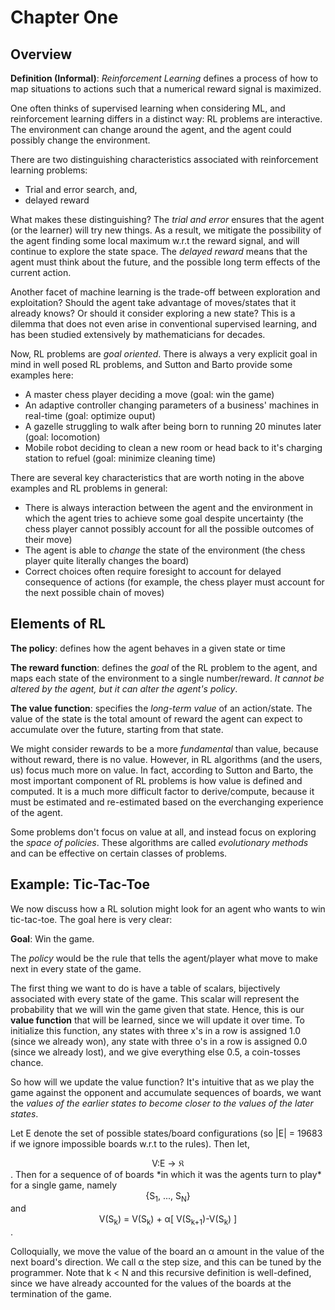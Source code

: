 # Chapter One

## Overview

**Definition (Informal)**: *Reinforcement Learning* defines a process of how to map situations to actions such that a numerical reward signal is maximized.

One often thinks of supervised learning when considering ML, and reinforcement learning differs in a distinct way: RL problems are interactive.  The environment can change around the agent, and the agent could possibly change the environment.

There are two distinguishing characteristics associated with reinforcement learning problems:
- Trial and error search, and,
- delayed reward

What makes these distinguishing?  The *trial and error* ensures that the agent (or the learner) will try new things.  As a result, we mitigate the possibility of the agent finding some local maximum w.r.t the reward signal, and will continue to explore the state space.  The *delayed reward* means that the agent must think about the future, and the possible long term effects of the current action.

Another facet of machine learning is the trade-off between exploration and exploitation?  Should the agent take advantage of moves/states that it already knows?  Or should it consider exploring a new state?
This is a dilemma that does not even arise in conventional supervised learning, and has been studied extensively by mathematicians for decades.

Now, RL problems are *goal oriented*.  There is always a very explicit goal in mind in well posed RL problems, and Sutton and Barto provide some examples here:
  - A master chess player deciding a move (goal: win the game)
  - An adaptive controller changing parameters of a business' machines in real-time (goal: optimize ouput)
  - A gazelle struggling to walk after being born to running 20 minutes later (goal: locomotion)
  - Mobile robot deciding to clean a new room or head back to it's charging station to refuel (goal: minimize cleaning time)

There are several key characteristics that are worth noting in the above examples and RL problems in general:
  - There is always interaction between the agent and the environment in which the agent tries to achieve some goal despite uncertainty (the chess player cannot possibly account for all the possible outcomes of their move)
  - The agent is able to *change* the state of the environment (the chess player quite literally changes the board)
  - Correct choices often require foresight to account for delayed consequence of actions (for example, the chess player must account for the next possible chain of moves)

## Elements of RL

**The policy**: defines how the agent behaves in a given state or time

**The reward function**: defines the *goal* of the RL problem to the agent, and maps each state of the environment to a single number/reward.  *It cannot be altered by the agent, but it can alter the agent's policy*.

**The value function**: specifies the *long-term value* of an action/state.  The value of the state is the total amount of reward the agent can expect to accumulate over the future, starting from that state.

We might consider rewards to be a more *fundamental* than value, because without reward, there is no value.  However, in RL algorithms (and the users, us) focus much more on value.  In fact, according to Sutton and Barto, the most important component of RL problems is how value is defined and computed.  It is a much more difficult factor to derive/compute, because it must be estimated and re-estimated based on the everchanging experience of the agent.

Some problems don't focus on value at all, and instead focus on exploring the *space of policies*.  These algorithms are called *evolutionary methods* and can be effective on certain classes of problems.

## Example: Tic-Tac-Toe

We now discuss how a RL solution might look for an agent who wants to win tic-tac-toe.  The goal here is very clear:

**Goal**: Win the game.

The *policy* would be the rule that tells the agent/player what move to make next in every state of the game.

The first thing we want to do is have a table of scalars, bijectively associated with every state of the game.  This scalar will represent the probability that we will win the game given that state.  Hence, this is our **value function** that will be learned, since we will update it over time.  To initialize this function, any states with three x's in a row is assigned 1.0 (since we already won), any state with three o's in a row is assigned 0.0 (since we already lost), and we give everything else 0.5, a coin-tosses chance.

So how will we update the value function?  It's intuitive that as we play the game against the opponent and accumulate sequences of boards, we want the *values of the earlier states to become closer to the values of the later states*.

Let E denote the set of possible states/board configurations (so |E| = 19683 if we ignore impossible boards w.r.t to the rules).  Then let,
<div align=center>V:E &rarr; &Kfr;</div>.
Then for a sequence of of boards *in which it was the agents turn to play* for a single game, namely
<div align=center> {S<sub>1</sub>, ..., S<sub>N</sub>} </div>
and
<div align=center> V(S<sub>k</sub>) = V(S<sub>k</sub>) + &alpha;[ V(S<sub>k+1</sub>)-V(S<sub>k</sub>) ]</div>.

Colloquially, we move the value of the board an &alpha; amount in the value of the next board's direction.  We call &alpha; the step size, and this can be tuned by the programmer.  Note that k < N and this recursive definition is well-defined, since we have already accounted for the values of the boards at the termination of the game.
